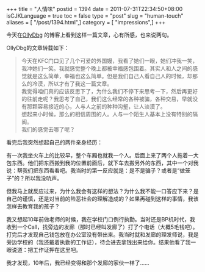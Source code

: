 +++
title = "人情味"
postid = 1394
date = 2011-07-31T22:34:50+08:00
isCJKLanguage = true
toc = false
type = "post"
slug = "human-touch"
aliases = [ "/post/1394.html",]
category = [ "impressions",]
+++


今天在[OllyDbg](http://58.58.34.66/wordpress/?p=25 "国外人情味") 的博客上看到这样一篇文章，心有所感，也来说两句。

OllyDbg的文章转载如下：

> 今天在KFC门口见了几个可爱的外国嫚，我看了她们一眼，她们冲我一笑，我冲她们一笑。我就感觉整个晚上都被幸福感包围着。其实人和人之间的感觉就是这么简单，幸福也这么简单。但是我们自己人看自己人的时候，却那么的冷漠，所以才有了我这一篇文章。  
>  我觉得咱们真的应该反思下了，为什么我们不停下来思考一下，然后再更好的往前走呢？我思考了自己，我们这么经常的各种被骗，各种交易，早就没有那颗容易接近的心，人与人之前的种种沟壑，让人淡漠了。  
>  想起来小时候，那么的相信周围的人。人与一个陌生人基本上没有特别的隔阂。  
>  我们的感觉去哪了呢？

看完后我突然想起自己的两件亲身经历：

有一次我坐火车上的比较早，整个车厢也就我一个人。后面上来了两个人拖着一大包东西。他们把东西搬到我的位置前面后，就下车去搬另外的东西，其中一个对我说：帮我们把东西看看吧。我当时的第一反应就是：是不是骗子？或者是“做笼子”的？所以我没吭声。

但我马上就反应过来，为什么我会有这样的想法？为什么我不能一口答应下来？是自己的谨慎，还是对当前的险恶社会的理解造成的？如果再碰到这样的事情，我该怎样去教育我的孩子？

我又想起10年前做老师的时候，我在学校门口例行执勤。当时还是BP机时代，我收到一个Call，找旁边的发廊（那时已经叫发廊了）打了个电话（大概5毛钱吧）。打完后才发现自己钱包放在办公室没有带出来。我当时就和发廊的理发师说，我是旁边学校的（我还戴着执勤的工作证），待会进去拿钱出来给你。结果他看了我一眼说道：把工作证押在这里吧。

我才发现，10年后，我已经变得和那个发廊的家伙一样了……
